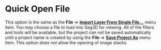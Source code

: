 # Quick Open File

This option is the same as the **File** ⇒ **[Import Layer From Single File...](<user_docs/Manuals/Functions/BasicProgramFunctions/File:Import Layer From Single File>)** menu item. You may choose a file to load into Seg3D for viewing. All of the filters and tools will be available, but the project can not be saved automatically until a project name is created by using the **File** ⇒ **[Save Project As](<user_docs/Manuals/Functions/BasicProgramFunctions/File:Save Project As>)** menu item.
This option does not allow the opening of image stacks.
